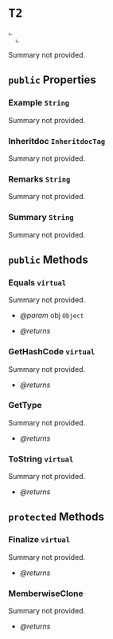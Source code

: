 # <code><span title="undefined">T2</span></code>

```
ட 
  ட 
```

Summary not provided.

## `public` Properties

### Example <code><span title="undefined">String</span></code>

Summary not provided.

### Inheritdoc <code><span title="undefined">InheritdocTag</span></code>

Summary not provided.

### Remarks <code><span title="undefined">String</span></code>

Summary not provided.

### Summary <code><span title="undefined">String</span></code>

Summary not provided.



## `public` Methods

### Equals `virtual`

Summary not provided.

- *@param* obj <code><span title="undefined">Object</span></code>

- *@returns* 

### GetHashCode `virtual`

Summary not provided.

- *@returns* 

### GetType

Summary not provided.

- *@returns* 

### ToString `virtual`

Summary not provided.

- *@returns* 

## `protected` Methods

### Finalize `virtual`

Summary not provided.

- *@returns* 

### MemberwiseClone

Summary not provided.

- *@returns* 